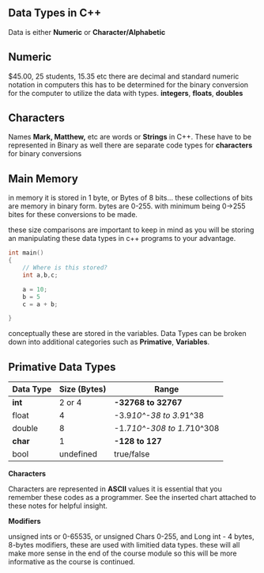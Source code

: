 ## Data Types in C++

Data is either **Numeric** or **Character/Alphabetic**

## Numeric

$45.00, 25 students, 15.35 etc there are decimal and standard numeric notation
in computers this has to be determined for the binary conversion for the computer to utilize the data with types. **integers**, **floats**, **doubles**

## Characters

Names **Mark, Matthew,** etc are words or **Strings** in C++. These have to be represented in Binary as well there are separate code types for **characters** for binary conversions

## Main Memory

in memory it is stored in 1 byte, or Bytes of 8 bits... these collections of bits are memory in binary form. bytes are 0-255. with minimum being 0->255 bites for these conversions to be made.

these size comparisons are important to keep in mind as you will be storing an manipulating these data types in c++ programs to your advantage.

```c++
int main() 
{
    // Where is this stored?
    int a,b,c;

    a = 10;
    b = 5
    c = a + b;

}
```

conceptually these are stored in the variables. Data Types can be broken down into additional categories such as **Primative**, **Variables**.

## Primative Data Types

Data Type | Size (Bytes)     | Range
--------- | ---------------- | ------------------------ 
**int**   | 2 or 4           | **-32768 to 32767**
float     | 4                | -3.9*10^-38 to 3.9*1^38
double    | 8                | -1.7*10^-308 to 1.7*10^308
**char**  | 1                | **-128 to 127**
bool      | undefined        | true/false

  
**Characters**

Characters are represented in **ASCII** values it is essential that you remember these codes as a programmer. See the inserted chart attached to these notes for helpful insight.

**Modifiers**

unsigned ints or 0-65535, or unsigned Chars 0-255, and Long int - 4 bytes, 8-bytes modifiers, these are used with limitied data types. these will all make more sense in the end of the course module so this will be more informative as the course is continued.

